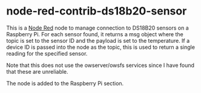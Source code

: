 # node-red-contrib-ds18b20-sensor
This is a [Node Red](http://nodered.org/) node to manage connection to DS18B20 sensors on a Raspberry Pi. For each sensor found, it returns a msg object where the topic is set to the sensor ID and the payload is set to the temperature. If a device ID is passed into the node as the topic, this is used to return a single reading for the specified sensor.

Note that this does not use the owserver/owsfs services since I have found that these are unreliable.

The node is added to the Raspberry Pi section.
